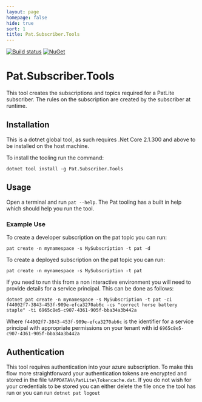 ```yaml
---
layout: page
homepage: false
hide: true
sort: 1
title: Pat.Subscriber.Tools
---
```

[![Build status](https://ci.appveyor.com/api/projects/status/2l8rylk32jvd82xm?svg=true)](https://ci.appveyor.com/project/ilivewithian/pat-subscriber-tools)
[![NuGet](https://img.shields.io/nuget/v/Pat.Subscriber.Tools.svg)](https://www.nuget.org/packages/Pat.Subscriber.Tools/)

# Pat.Subscriber.Tools

This tool creates the subscriptions and topics required for a PatLite subscriber. The rules on the subscription are created by the subscriber at runtime.

## Installation

This is a dotnet global tool, as such requires .Net Core 2.1.300 and above to be installed on the host machine.

To install the tooling run the command:

```
dotnet tool install -g Pat.Subscriber.Tools
```

## Usage

Open a terminal and run `pat --help`. The Pat tooling has a built in help which should help you run the tool.

### Example Use
To create a developer subscription on the pat topic you can run:
```
pat create -n mynamespace -s MySubscription -t pat -d
```

To create a deployed  subscription on the pat topic you can run:
```
pat create -n mynamespace -s MySubscription -t pat
```

If you need to run this from a non interactive environment you will need to provide details for a service principal. This can be done as follows:
```
dotnet pat create -n mynamespace -s MySubscription -t pat -ci f44002f7-3843-453f-909e-efca3270ab6c -cs "correct horse battery staple" -ti 6965c8e5-c907-4361-905f-bba34a3b442a
```

Where `f44002f7-3843-453f-909e-efca3270ab6c` is the identifier for a service principal with appropriate permissions on your tenant with id `6965c8e5-c907-4361-905f-bba34a3b442a`

## Authentication
This tool requires authentication into your azure subscription. To make this flow more straightforward your authentication tokens are encrypted and stored in the file `%APPDATA%\PatLite\Tokencache.dat`. If you do not wish for your credentials to be stored you can either delete the file once the tool has run or you can run `dotnet pat logout`